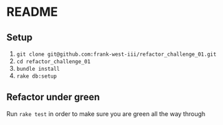 # README

## Setup

1. `git clone git@github.com:frank-west-iii/refactor_challenge_01.git`
1. `cd refactor_challenge_01`
1. `bundle install`
1. `rake db:setup`


## Refactor under green

Run `rake test` in order to make sure you are green all the way through
